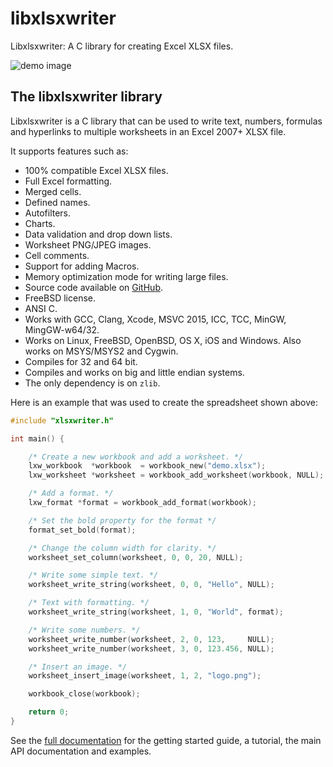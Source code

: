 # libxlsxwriter


Libxlsxwriter: A C library for creating Excel XLSX files.


![demo image](http://libxlsxwriter.github.io/demo.png)


## The libxlsxwriter library

Libxlsxwriter is a C library that can be used to write text, numbers, formulas
and hyperlinks to multiple worksheets in an Excel 2007+ XLSX file.

It supports features such as:

- 100% compatible Excel XLSX files.
- Full Excel formatting.
- Merged cells.
- Defined names.
- Autofilters.
- Charts.
- Data validation and drop down lists.
- Worksheet PNG/JPEG images.
- Cell comments.
- Support for adding Macros.
- Memory optimization mode for writing large files.
- Source code available on [GitHub](https://github.com/jmcnamara/libxlsxwriter).
- FreeBSD license.
- ANSI C.
- Works with GCC, Clang, Xcode, MSVC 2015, ICC, TCC, MinGW, MingGW-w64/32.
- Works on Linux, FreeBSD, OpenBSD, OS X, iOS and Windows. Also works on MSYS/MSYS2 and Cygwin.
- Compiles for 32 and 64 bit.
- Compiles and works on big and little endian systems.
- The only dependency is on `zlib`.

Here is an example that was used to create the spreadsheet shown above:


```C
#include "xlsxwriter.h"

int main() {

    /* Create a new workbook and add a worksheet. */
    lxw_workbook  *workbook  = workbook_new("demo.xlsx");
    lxw_worksheet *worksheet = workbook_add_worksheet(workbook, NULL);

    /* Add a format. */
    lxw_format *format = workbook_add_format(workbook);

    /* Set the bold property for the format */
    format_set_bold(format);

    /* Change the column width for clarity. */
    worksheet_set_column(worksheet, 0, 0, 20, NULL);

    /* Write some simple text. */
    worksheet_write_string(worksheet, 0, 0, "Hello", NULL);

    /* Text with formatting. */
    worksheet_write_string(worksheet, 1, 0, "World", format);

    /* Write some numbers. */
    worksheet_write_number(worksheet, 2, 0, 123,     NULL);
    worksheet_write_number(worksheet, 3, 0, 123.456, NULL);

    /* Insert an image. */
    worksheet_insert_image(worksheet, 1, 2, "logo.png");

    workbook_close(workbook);

    return 0;
}

```



See the [full documentation](http://libxlsxwriter.github.io) for the getting
started guide, a tutorial, the main API documentation and examples.

